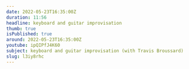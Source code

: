 ```yaml
---
date: 2022-05-23T16:35:00Z
duration: 11:56
headline: keyboard and guitar improvisation
thumb: true
isPublished: true
around: 2022-05-23T16:35:00Z
youtube: ipQIPfJ4K60
subject: keyboard and guitar improvisation (with Travis Broussard)
slug: l3iy8rhc
---
```


